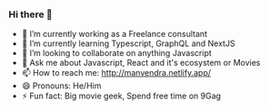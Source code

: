 ### Hi there 👋

- 🔭 I’m currently working as a Freelance consultant
- 🌱 I’m currently learning Typescript, GraphQL and NextJS
- 👯 I’m looking to collaborate on anything Javascript
- 💬 Ask me about Javascript, React and it's ecosystem or Movies
- 📫 How to reach me: http://manvendra.netlify.app/
- 😄 Pronouns: He/Him
- ⚡ Fun fact: Big movie geek, Spend free time on 9Gag
